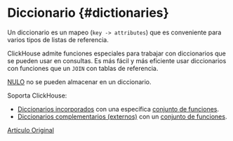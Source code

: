# Diccionario {#dictionaries}

Un diccionario es un mapeo (`key -> attributes`) que es conveniente para varios tipos de listas de referencia.

ClickHouse admite funciones especiales para trabajar con diccionarios que se pueden usar en consultas. Es más fácil y más eficiente usar diccionarios con funciones que un `JOIN` con tablas de referencia.

[NULO](../syntax.md#null) no se pueden almacenar en un diccionario.

Soporta ClickHouse:

- [Diccionarios incorporados](internal_dicts.md#internal_dicts) con una específica [conjunto de funciones](../functions/ym_dict_functions.md).
- [Diccionarios complementarios (externos)](external_dicts.md) con un [conjunto de funciones](../functions/ext_dict_functions.md).

[Artículo Original](https://clickhouse.tech/docs/es/query_language/dicts/) <!--hide-->
